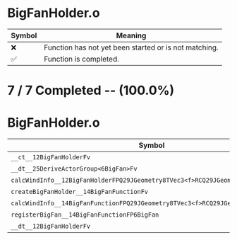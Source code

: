 # BigFanHolder.o
| Symbol | Meaning 
| ------------- | ------------- 
| :x: | Function has not yet been started or is not matching. 
| :white_check_mark: | Function is completed. 


# 7 / 7 Completed -- (100.0%)
# BigFanHolder.o
| Symbol | Decompiled? |
| ------------- | ------------- |
| `__ct__12BigFanHolderFv` | :white_check_mark: |
| `__dt__25DeriveActorGroup<6BigFan>Fv` | :white_check_mark: |
| `calcWindInfo__12BigFanHolderFPQ29JGeometry8TVec3<f>RCQ29JGeometry8TVec3<f>Pf` | :white_check_mark: |
| `createBigFanHolder__14BigFanFunctionFv` | :white_check_mark: |
| `calcWindInfo__14BigFanFunctionFPQ29JGeometry8TVec3<f>RCQ29JGeometry8TVec3<f>Pf` | :white_check_mark: |
| `registerBigFan__14BigFanFunctionFP6BigFan` | :white_check_mark: |
| `__dt__12BigFanHolderFv` | :white_check_mark: |
